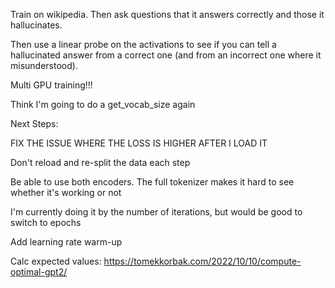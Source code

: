 Train on wikipedia. Then ask questions that it answers correctly and those it hallucinates. 

Then use a linear probe on the activations to see if you can tell a hallucinated answer from a correct one (and from an incorrect one where it misunderstood).

Multi GPU training!!!

Think I'm going to do a get_vocab_size again

Next Steps:

FIX THE ISSUE WHERE THE LOSS IS HIGHER AFTER I LOAD IT

Don't reload and re-split the data each step

Be able to use both encoders. The full tokenizer makes it hard to see whether it's working or not

I'm currently doing it by the number of iterations, but would be good to switch to epochs

Add learning rate warm-up

Calc expected values: https://tomekkorbak.com/2022/10/10/compute-optimal-gpt2/
